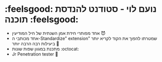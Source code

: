 # :feelsgood: נועם לוי - סטודנט להנדסת תוכנה :feelsgood:
- אחד מפותרי חידת אמן השנתית של חיל המודיעין :smiling_imp:
- אחד מכותבי ה-Standardize" extension" שמטרתו להפוך את הקוד לקריא יותר ביעילות רבה הרבה יותר 🤖
- מתכנת במגוון שפות שונות :octocat:
- Jr Penetration tester :fishing_pole_and_fish:
